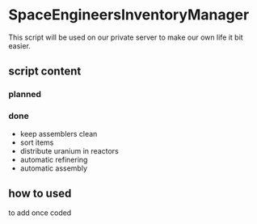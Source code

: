 # SpaceEngineersInventoryManager

This script will be used on our private server to make our own life it bit easier.

## script content

### planned

### done

* keep assemblers clean
* sort items
* distribute uranium in reactors
* automatic refinering
* automatic assembly

## how to used

to add once coded
